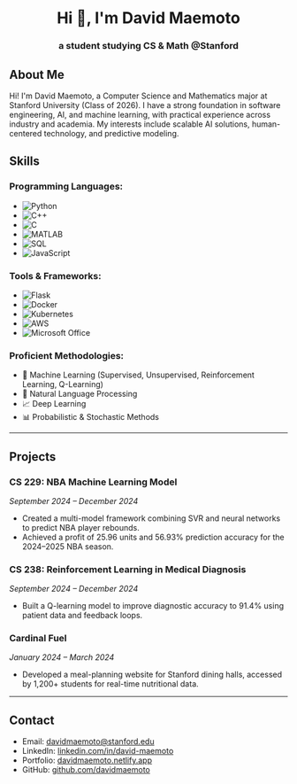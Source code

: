 
<h1 align="center">Hi 👋, I'm David Maemoto</h1>
<h3 align="center">a student studying CS & Math @Stanford</h3>

## About Me
Hi! I'm David Maemoto, a Computer Science and Mathematics major at Stanford University (Class of 2026). I have a strong foundation in software engineering, AI, and machine learning, with practical experience across industry and academia. My interests include scalable AI solutions, human-centered technology, and predictive modeling. 

## Skills

### Programming Languages:
- ![Python](https://img.shields.io/badge/-Python-3776AB?logo=python&logoColor=white)
- ![C++](https://img.shields.io/badge/-C++-00599C?logo=cplusplus&logoColor=white)
- ![C](https://img.shields.io/badge/-C-A8B9CC?logo=c&logoColor=white)
- ![MATLAB](https://img.shields.io/badge/-MATLAB-0076A8?logo=mathworks&logoColor=white)
- ![SQL](https://img.shields.io/badge/-SQL-4479A1?logo=postgresql&logoColor=white)
- ![JavaScript](https://img.shields.io/badge/-JavaScript-F7DF1E?logo=javascript&logoColor=black)

### Tools & Frameworks:
- ![Flask](https://img.shields.io/badge/-Flask-000000?logo=flask&logoColor=white)
- ![Docker](https://img.shields.io/badge/-Docker-2496ED?logo=docker&logoColor=white)
- ![Kubernetes](https://img.shields.io/badge/-Kubernetes-326CE5?logo=kubernetes&logoColor=white)
- ![AWS](https://img.shields.io/badge/-AWS-232F3E?logo=amazonaws&logoColor=white)
- ![Microsoft Office](https://img.shields.io/badge/-Microsoft%20Office-D83B01?logo=microsoftoffice&logoColor=white)

### Proficient Methodologies:
- 🧠 Machine Learning (Supervised, Unsupervised, Reinforcement Learning, Q-Learning)
- 📖 Natural Language Processing
- 📈 Deep Learning
- 📊 Probabilistic & Stochastic Methods

---

## Projects

### CS 229: NBA Machine Learning Model
*September 2024 – December 2024*  
- Created a multi-model framework combining SVR and neural networks to predict NBA player rebounds.
- Achieved a profit of 25.96 units and 56.93% prediction accuracy for the 2024–2025 NBA season.  
  
### CS 238: Reinforcement Learning in Medical Diagnosis
*September 2024 – December 2024*  
- Built a Q-learning model to improve diagnostic accuracy to 91.4% using patient data and feedback loops.

### Cardinal Fuel
*January 2024 – March 2024*  
- Developed a meal-planning website for Stanford dining halls, accessed by 1,200+ students for real-time nutritional data.

---

## Contact
- Email: [davidmaemoto@stanford.edu](mailto:davidmaemoto@stanford.edu)
- LinkedIn: [linkedin.com/in/david-maemoto](http://linkedin.com/in/david-maemoto)
- Portfolio: [davidmaemoto.netlify.app](https://davidmaemoto.netlify.app/)
- GitHub: [github.com/davidmaemoto](https://github.com/davidmaemoto)

